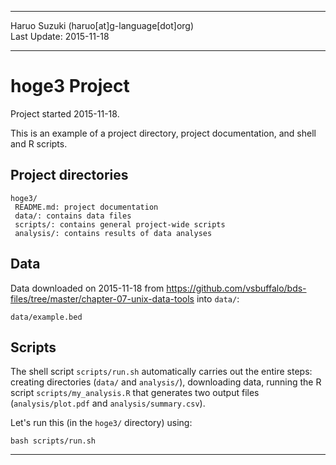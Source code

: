 ----------

Haruo Suzuki (haruo[at]g-language[dot]org)  
Last Update: 2015-11-18  

----------

# hoge3 Project
Project started 2015-11-18.  

This is an example of a project directory, project documentation, and shell and R scripts.

## Project directories

    hoge3/
     README.md: project documentation
     data/: contains data files
     scripts/: contains general project-wide scripts
     analysis/: contains results of data analyses

## Data

Data downloaded on 2015-11-18 from <https://github.com/vsbuffalo/bds-files/tree/master/chapter-07-unix-data-tools> into `data/`:

    data/example.bed

## Scripts

The shell script `scripts/run.sh` automatically carries out the entire steps: creating directories (`data/` and `analysis/`), downloading data, running the R script `scripts/my_analysis.R` that generates two output files (`analysis/plot.pdf` and `analysis/summary.csv`).

Let's run this (in the `hoge3/` directory) using:

    bash scripts/run.sh

----------



